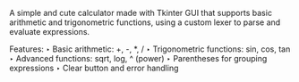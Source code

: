 A simple and cute calculator made with Tkinter GUI that supports basic arithmetic and trigonometric functions, using a custom lexer to parse and evaluate expressions.

Features:
‣ Basic arithmetic: +, -, *, /
‣ Trigonometric functions: sin, cos, tan
‣ Advanced functions: sqrt, log, ^ (power)
‣ Parentheses for grouping expressions
‣ Clear button and error handling
